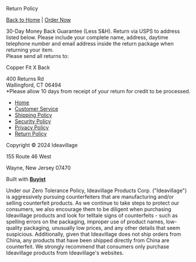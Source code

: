 [](https://getxback.com/Home)

[](https://getxback.com/#order)

[](https://getxback.com/Home)

Return Policy

[Back to Home](https://getxback.com/home) | [Order Now](https://getxback.com/#order)

30-Day Money Back Guarantee (Less S&H). Return via USPS to address listed below. Please include your complete name, address, daytime telephone number and email address inside the return package when returning your item.  
Please send all returns to:  
  
  
Copper Fit X Back

400 Returns Rd  
Wallingford, CT 06494  
\*Please allow 10 days from receipt of your return for credit to be processed.

* [Home](https://getxback.com/Home)
* [Customer Service](https://getxback.com/Customer-Service)
* [Shipping Policy](https://getxback.com/Shipping-Policy)
* [Security Policy](https://getxback.com/Security-Policy)
* [Privacy Policy](https://getxback.com/Privacy-Policy)
* [Return Policy](https://getxback.com/Return-Policy)

Copyright © 2024 Ideavillage 

155 Route 46 West 

Wayne, New Jersey 07470

Built with [**Buyist**](https://buyist.com/)

Under our Zero Tolerance Policy, Ideavillage Products Corp. ("Ideavillage") is aggressively pursuing counterfeiters that are manufacturing and/or selling counterfeit products. As we continue to take steps to protect our consumers, we also encourage them to be diligent when purchasing Ideavillage products and look for telltale signs of counterfeits - such as spelling errors on the packaging, improper use of product names, low-quality packaging, unusually low prices, and any other details that seem suspicious. Additionally, given that Ideavillage does not ship orders from China, any products that have been shipped directly from China are counterfeit. We strongly recommend that consumers only purchase Ideavillage products from Ideavillage's websites.